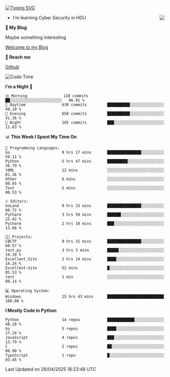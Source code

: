 [![Typing SVG](https://readme-typing-svg.herokuapp.com?font=Fira+Code&pause=1000&random=false&width=450&height=60&lines=Hello+%F0%9F%91%8B%F0%9F%8F%BB;I'm+JBNRZ)](https://git.io/typing-svg)

<a href="#">
  <img align="right" src="https://github-readme-stats.vercel.app/api?username=JBNRZ&show_icons=true&bg_color=15,f2f7fd,E0EAFC" />
</a>

- I'm learning Cyber Security in HDU

 **🌱 My Blog**

Maybe something interesting

[Welcome to my Blog](https://jbnrz.com.cn/)

 **💬 Reach me** 

[Github](https://github.com/JBNRZ)


<!--START_SECTION:waka-->
![Code Time](http://img.shields.io/badge/Code%20Time-1%2C166%20hrs%209%20mins-blue)

**I'm a Night 🦉** 

```text
🌞 Morning                110 commits         ██░░░░░░░░░░░░░░░░░░░░░░░   06.91 % 
🌆 Daytime                638 commits         ██████████░░░░░░░░░░░░░░░   40.10 % 
🌃 Evening                658 commits         ██████████░░░░░░░░░░░░░░░   41.36 % 
🌙 Night                  185 commits         ███░░░░░░░░░░░░░░░░░░░░░░   11.63 % 
```


📊 **This Week I Spent My Time On** 

```text
💬 Programming Languages: 
Go                       9 hrs 17 mins       ███████████████░░░░░░░░░░   59.11 % 
Python                   5 hrs 47 mins       █████████░░░░░░░░░░░░░░░░   36.79 % 
YAML                     12 mins             ░░░░░░░░░░░░░░░░░░░░░░░░░   01.36 % 
Other                    6 mins              ░░░░░░░░░░░░░░░░░░░░░░░░░   00.65 % 
Text                     5 mins              ░░░░░░░░░░░░░░░░░░░░░░░░░   00.53 % 

🔥 Editors: 
GoLand                   9 hrs 33 mins       ███████████████░░░░░░░░░░   60.72 % 
PyCharm                  3 hrs 59 mins       ██████░░░░░░░░░░░░░░░░░░░   25.42 % 
Pycharm                  2 hrs 10 mins       ███░░░░░░░░░░░░░░░░░░░░░░   13.86 % 

🐱‍💻 Projects: 
CBCTF                    9 hrs 31 mins       ███████████████░░░░░░░░░░   60.57 % 
test.py                  3 hrs 3 mins        █████░░░░░░░░░░░░░░░░░░░░   19.39 % 
Excellent_Site           2 hrs 14 mins       ████░░░░░░░░░░░░░░░░░░░░░   14.24 % 
Excellent-Site           52 mins             █░░░░░░░░░░░░░░░░░░░░░░░░   05.53 % 
test                     1 min               ░░░░░░░░░░░░░░░░░░░░░░░░░   00.14 % 

💻 Operating System: 
Windows                  15 hrs 43 mins      █████████████████████████   100.00 % 
```

**I Mostly Code in Python** 

```text
Python                   14 repos            ████████████░░░░░░░░░░░░░   48.28 % 
Go                       5 repos             ████░░░░░░░░░░░░░░░░░░░░░   17.24 % 
JavaScript               4 repos             ███░░░░░░░░░░░░░░░░░░░░░░   13.79 % 
C                        2 repos             ██░░░░░░░░░░░░░░░░░░░░░░░   06.90 % 
TypeScript               1 repo              █░░░░░░░░░░░░░░░░░░░░░░░░   03.45 % 
```




 Last Updated on 28/04/2025 18:23:48 UTC
<!--END_SECTION:waka-->
